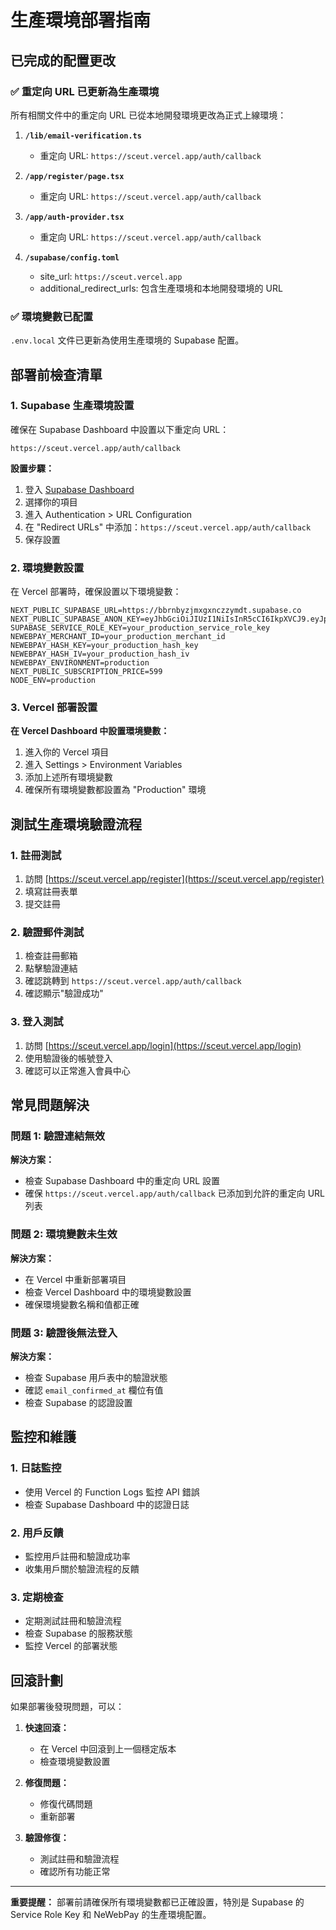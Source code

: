 # 生產環境部署指南

## 已完成的配置更改

### ✅ 重定向 URL 已更新為生產環境

所有相關文件中的重定向 URL 已從本地開發環境更改為正式上線環境：

1. **`/lib/email-verification.ts`**
   - 重定向 URL: `https://sceut.vercel.app/auth/callback`

2. **`/app/register/page.tsx`**
   - 重定向 URL: `https://sceut.vercel.app/auth/callback`

3. **`/app/auth-provider.tsx`**
   - 重定向 URL: `https://sceut.vercel.app/auth/callback`

4. **`/supabase/config.toml`**
   - site_url: `https://sceut.vercel.app`
   - additional_redirect_urls: 包含生產環境和本地開發環境的 URL

### ✅ 環境變數已配置

`.env.local` 文件已更新為使用生產環境的 Supabase 配置。

## 部署前檢查清單

### 1. Supabase 生產環境設置

確保在 Supabase Dashboard 中設置以下重定向 URL：

```
https://sceut.vercel.app/auth/callback
```

**設置步驟：**
1. 登入 [Supabase Dashboard](https://supabase.com/dashboard)
2. 選擇你的項目
3. 進入 Authentication > URL Configuration
4. 在 "Redirect URLs" 中添加：`https://sceut.vercel.app/auth/callback`
5. 保存設置

### 2. 環境變數設置

在 Vercel 部署時，確保設置以下環境變數：

```env
NEXT_PUBLIC_SUPABASE_URL=https://bbrnbyzjmxgxnczzymdt.supabase.co
NEXT_PUBLIC_SUPABASE_ANON_KEY=eyJhbGciOiJIUzI1NiIsInR5cCI6IkpXVCJ9.eyJpc3MiOiJzdXBhYmFzZSIsInJlZiI6ImJicm5ieXpqbXhneG5jenp5bWR0Iiwicm9sZSI6ImFub24iLCJpYXQiOjE3NDUwNDQ3ODcsImV4cCI6MjA2MDYyMDc4N30.S5BFoAq6idmTKLwGYa0bhxFVEoEmQ3voshyX03FVe0Y
SUPABASE_SERVICE_ROLE_KEY=your_production_service_role_key
NEWEBPAY_MERCHANT_ID=your_production_merchant_id
NEWEBPAY_HASH_KEY=your_production_hash_key
NEWEBPAY_HASH_IV=your_production_hash_iv
NEWEBPAY_ENVIRONMENT=production
NEXT_PUBLIC_SUBSCRIPTION_PRICE=599
NODE_ENV=production
```

### 3. Vercel 部署設置

**在 Vercel Dashboard 中設置環境變數：**
1. 進入你的 Vercel 項目
2. 進入 Settings > Environment Variables
3. 添加上述所有環境變數
4. 確保所有環境變數都設置為 "Production" 環境

## 測試生產環境驗證流程

### 1. 註冊測試
1. 訪問 [https://sceut.vercel.app/register](https://sceut.vercel.app/register)
2. 填寫註冊表單
3. 提交註冊

### 2. 驗證郵件測試
1. 檢查註冊郵箱
2. 點擊驗證連結
3. 確認跳轉到 `https://sceut.vercel.app/auth/callback`
4. 確認顯示"驗證成功"

### 3. 登入測試
1. 訪問 [https://sceut.vercel.app/login](https://sceut.vercel.app/login)
2. 使用驗證後的帳號登入
3. 確認可以正常進入會員中心

## 常見問題解決

### 問題 1: 驗證連結無效
**解決方案：**
- 檢查 Supabase Dashboard 中的重定向 URL 設置
- 確保 `https://sceut.vercel.app/auth/callback` 已添加到允許的重定向 URL 列表

### 問題 2: 環境變數未生效
**解決方案：**
- 在 Vercel 中重新部署項目
- 檢查 Vercel Dashboard 中的環境變數設置
- 確保環境變數名稱和值都正確

### 問題 3: 驗證後無法登入
**解決方案：**
- 檢查 Supabase 用戶表中的驗證狀態
- 確認 `email_confirmed_at` 欄位有值
- 檢查 Supabase 的認證設置

## 監控和維護

### 1. 日誌監控
- 使用 Vercel 的 Function Logs 監控 API 錯誤
- 檢查 Supabase Dashboard 中的認證日誌

### 2. 用戶反饋
- 監控用戶註冊和驗證成功率
- 收集用戶關於驗證流程的反饋

### 3. 定期檢查
- 定期測試註冊和驗證流程
- 檢查 Supabase 的服務狀態
- 監控 Vercel 的部署狀態

## 回滾計劃

如果部署後發現問題，可以：

1. **快速回滾：**
   - 在 Vercel 中回滾到上一個穩定版本
   - 檢查環境變數設置

2. **修復問題：**
   - 修復代碼問題
   - 重新部署

3. **驗證修復：**
   - 測試註冊和驗證流程
   - 確認所有功能正常

---

**重要提醒：** 部署前請確保所有環境變數都已正確設置，特別是 Supabase 的 Service Role Key 和 NeWebPay 的生產環境配置。

